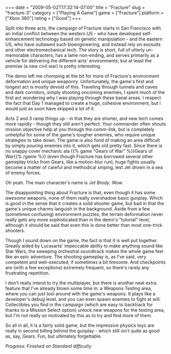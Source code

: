 +++
date = "2009-05-02T17:32:14-07:00"
title = "Fracture"
slug = "fracture-3"
category = ["Playing A Game"]
game = ["Fracture"]
platform = ["Xbox 360"]
rating = ["Good"]
+++

Split into three acts, the campaign of Fracture starts in San Francisco with an initial conflict between the western US - who have developed self-enhancement technology based on genetic manipulation - and the eastern US, who have outlawed such bioengineering, and instead rely on exosuits and other electromechanical tech.  The story is short, full of utterly un-memorable characters, has a lame non-ending, and serves primarily as a vehicle for delivering the different acts' environments; but at least the premise (a new civil war) is pretty interesting.

The demo left me chomping at the bit for more of Fracture's environment deformation and unique weaponry.  Unfortunately, the game's first and longest act is mostly devoid of this.  Traveling through tunnels and caves and dark corridors, simply shooting oncoming enemies, I spent much of the first act wondering why I was playing through these banal areas.  I respect the fact that Day 1 managed to create a huge, cohesive environment, but I would just as soon have skipped a lot of it.

Acts 2 and 3 ramp things up - in that they are shorter, and new tech comes more rapidly - though they still aren't perfect.  Your commander often shouts mission objective help at you through the comm-link, but is completely unhelpful for some of the game's tougher enemies, who require unique strategies to take down.  The game is also fond of making an area difficult by simply <i>pouring</i> enemies into it, which gets old pretty fast.  Since there is no snappy cover mechanic ala {{% game "Gears of War" %}}Gears of War{{% /game %}} (even though Fracture has borrowed several other gameplay tricks from Gears, like a motion-blur run), huge fights usually become a matter of careful and methodical sniping, lest Jet drown in a sea of enemy forces.

Oh yeah.  The main character's name is <i>Jet Brody</i>.  Wow.

The disappointing thing about Fracture is that, even though it has some <i>awesome</i> weapons, none of them really overshadow basic gunplay.  Which is good in the sense that it creates a solid shooter game, but bad in that the game's unique charms languish in the background.  Aside from a few (sometimes confusing) environment puzzles, the terrain deformation never really gets any more sophisticated than in the demo's "tutorial" level, although it should be said that even this is done better than most one-trick shooters.

Though I sound down on the game, the fact is that it is well put together.  Greatly aided by Lucasarts' impeccable ability to make anything sound like Star Wars, the sweeping orchestral soundtrack makes the whole game feel like an epic adventure.  The shooting gameplay is, as I've said, very competent and well-executed, if sometimes a bit tiresome.  And checkpoints are (with a few exceptions) extremely frequent, so there's rarely any frustrating repetition.

I don't really intend to try the multiplayer, but there is another neat extra feature that I've already blown some time in: a Weapons Testing area, where you can just tool around with the game's weapons.  It plays like a developer's debug level, and you can even spawn enemies to fight at will.  Collectibles you find in the campaign (which are easy to backtrack for thanks to a Mission Select option) unlock new weapons for the testing area, but I'm not really so motivated by this as to try and find more of them.

So all in all, it is a fairly solid game, but the impressive physics toys are really in second billing behind the gunplay - which still isn't quite as good as, say, Gears.  Fun, but ultimately forgettable.

<i>Progress: Finished on Standard difficulty</i>